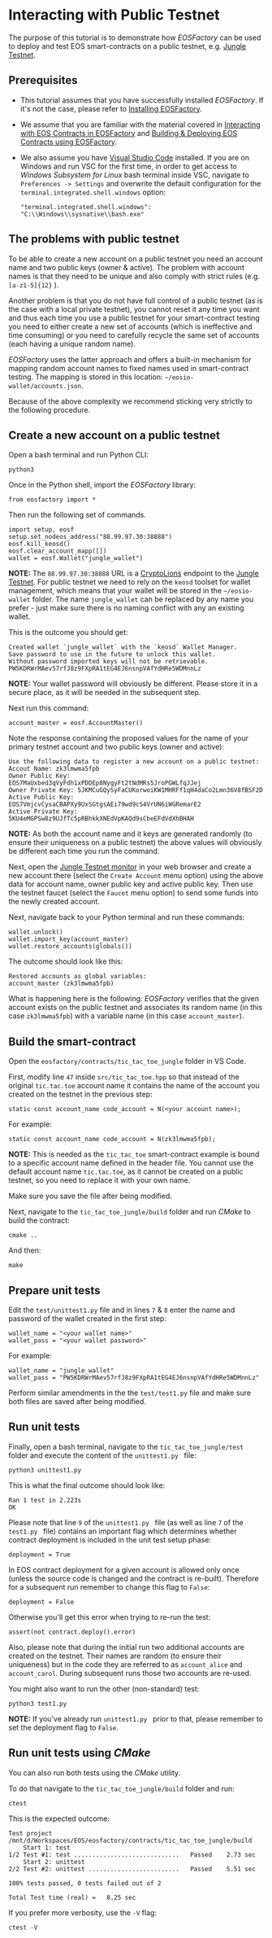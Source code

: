 # Interacting with Public Testnet

The purpose of this tutorial is to demonstrate how *EOSFactory* can be used to deploy and test EOS smart-contracts on a public testnet, e.g. [Jungle Testnet](http://dev.remote_testnet.io).

## Prerequisites

- This tutorial assumes that you have successfully installed *EOSFactory*. If it's not the case, please refer to [Installing EOSFactory](01.InstallingEOSFactory.html).

- We assume that you are familiar with the material covered in [Interacting with EOS Contracts in EOSFactory](02.InteractingWithEOSContractsInEOSFactory.html) and [Building & Deploying EOS Contracts using EOSFactory](03.BuildingAndDeployingEOSContractsInEOSFactory.html).

- We also assume you have [Visual Studio Code](https://code.visualstudio.com/) installed. If you are on Windows and run VSC for the first time, in order to get access to *Windows Subsystem for Linux* bash terminal inside VSC, navigate to `Preferences -> Settings` and overwrite the default configuration for the `terminal.integrated.shell.windows` option:

  ```
  "terminal.integrated.shell.windows": "C:\\Windows\\sysnative\\bash.exe"
  ```


## The problems with public testnet

To be able to create a new account on a public testnet you need an account name and two public keys (owner & active). The problem with account names is that they need to be unique and also comply with strict rules (e.g. `[a-z1-5]{12}` ).

Another problem is that you do not have full control of a public testnet (as is the case with a local private testnet), you cannot reset it any time you want and thus each time you use a public testnet for your smart-contract testing you need to either create a new set of accounts (which is ineffective and time consuming) or you need to carefully recycle the same set of accounts (each having a unique random name).

*EOSFactory* uses the latter approach and offers a built-in mechanism for mapping random account names to fixed names used in smart-contract testing. The mapping is stored in this location: `~/eosio-wallet/accounts.json`.

Because of the above complexity we recommend sticking very strictly to the following procedure.

## Create a new account on a public testnet

Open a bash terminal and run Python CLI:

```
python3
```

Once in the Python shell, import the *EOSFactory* library:

```
from eosfactory import *
```

Then run the following set of commands.

```
import setup, eosf
setup.set_nodeos_address("88.99.97.30:38888")
eosf.kill_keosd()
eosf.clear_account_mapp([])
wallet = eosf.Wallet("jungle_wallet")
```

**NOTE:** The `88.99.97.30:38888` URL is a [CryptoLions](https://remote_testnet.io/) endpoint to the [Jungle Testnet](http://dev.remote_testnet.io/). For public testnet we need to rely on the `keosd` toolset for wallet management, which means that your wallet will be stored in the `~/eosio-wallet` folder. The name `jungle_wallet` can be replaced by any name you prefer - just make sure there is no naming conflict with any an existing wallet.

This is the outcome you should get:

```
Created wallet `jungle_wallet` with the `keosd` Wallet Manager.
Save password to use in the future to unlock this wallet.
Without password imported keys will not be retrievable.
PW5KDRWrMAev57rfJ8z9FXpRA1tEG4EJ6nsnpVAfYdHRe5WDMnnLz
```

**NOTE:** Your wallet password will obviously be different. Please store it in a secure place, as it will be needed in the subsequent step.

Next run this command:

```
account_master = eosf.AccountMaster()
```

Note the response containing the proposed values for the name of your primary testnet account and two public keys (owner and active):

```
Use the following data to register a new account on a public testnet:
Accout Name: zk3lmwma5fpb
Owner Public Key: EOS7MaUxbed3qVyFdh1xPDDEp8NygyFt2tNdMRs5JroPGWLfqJJej
Owner Private Key: 5JKMCuGQySyFaCUKorwoiKW1MHRFf1qH4daCo2Lmn36V8fBSF2D
Active Public Key: EOS7VmjcvCysaCBAPXy9UxSGtgsAEi79wd9cS4VrUN6iWGRemarE2
Active Private Key: 5KU4eMGPSw8z9UJfTc5pRBhkkXNEdVpKAQd9sCbeEFdVdXhBHAH
```

**NOTE:** As both the account name and it keys are generated randomly (to ensure their uniqueness on a public testnet) the above values will obviously be different each time you run the command.

Next, open the [Jungle Testnet monitor](http://dev.remote_testnet.io/) in your web browser and create a new account there (select the `Create Account` menu option) using the above data for account name, owner public key and active public key. Then use the testnet faucet (select the `Faucet` menu option) to send some funds into the newly created account.

Next, navigate back to your Python terminal and run these commands:

```
wallet.unlock()
wallet.import_key(account_master)
wallet.restore_accounts(globals())
```

The outcome should look like this:

```
Restored accounts as global variables:
account_master (zk3lmwma5fpb)
```

What is happening here is the following: *EOSFactory* verifies that the given account exists on the public testnet and associates its random name (in this case `zk3lmwma5fpb`) with a variable name (in this case `account_master`).

## Build the smart-contract

Open the `eosfactory/contracts/tic_tac_toe_jungle` folder in VS Code.

First, modify line `47` inside  `src/tic_tac_toe.hpp` so that instead of the original `tic.tac.toe` account name it contains the name of the account you created on the testnet in the previous step:

```
static const account_name code_account = N(<your account name>);
```

For example: 

```
static const account_name code_account = N(zk3lmwma5fpb);
```

**NOTE:** This is needed as the `tic_tac_toe` smart-contract example is bound to a specific account name defined in the header file. You cannot use the default account name `tic.tac.toe`, as it cannot be created on a public testnet, so you need to replace it with your own name.

Make sure you save the file after being modified.

Next, navigate to the `tic_tac_toe_jungle/build` folder and run *CMake* to build the contract:

```
cmake ..
```

And then:

```
make
```

## Prepare unit tests

Edit the `test/unittest1.py` file and in lines `7` & `8` enter the name and password of the wallet created in the first step:

```
wallet_name = "<your wallet name>"
wallet_pass = "<your wallet password>"
```

For example:

```
wallet_name = "jungle_wallet"
wallet_pass = "PW5KDRWrMAev57rfJ8z9FXpRA1tEG4EJ6nsnpVAfYdHRe5WDMnnLz"
```

Perform similar amendments in the the `test/test1.py` file and make sure both files are saved after being modified.

## Run unit tests

Finally, open a bash terminal, navigate to the `tic_tac_toe_jungle/test` folder and execute the content of the `unittest1.py ` file:

```
python3 unittest1.py
```

This is what the final outcome should look like:

```
Ran 1 test in 2.223s
OK
```

Please note that line `9` of the `unittest1.py ` file (as well as line `7` of the `test1.py ` file) contains an important flag which determines whether contract deployment is included in the unit test setup phase:

```
deployment = True
```

In EOS contract deployment for a given account is allowed only once (unless the source code is changed and the contract is re-built). Therefore for a subsequent run remember to change this flag to `False`:

```
deployment = False
```

Otherwise you'll get this error when trying to re-run the test:

```
assert(not contract.deploy().error)
```
Also, please note that during the initial run two additional accounts are created on the testnet. Their names are random (to ensure their uniqueness) but in the code they are referred to as `account_alice`  and `account_carol`. During subsequent runs those two accounts are re-used.

You might also want to run the other (non-standard) test:

```
python3 test1.py
```

**NOTE:** If you've already run `unittest1.py ` prior to that, please remember to set the deployment flag to `False`.

## Run unit tests using *CMake*

You can also run both tests using the *CMake* utility. 

To do that navigate to the `tic_tac_toe_jungle/build` folder and run:

```
ctest
```

This is the expected outcome:

```
Test project /mnt/d/Workspaces/EOS/eosfactory/contracts/tic_tac_toe_jungle/build
    Start 1: test
1/2 Test #1: test .............................   Passed    2.73 sec
    Start 2: unittest
2/2 Test #2: unittest .........................   Passed    5.51 sec

100% tests passed, 0 tests failed out of 2

Total Test time (real) =   8.25 sec
```

If you prefer more verbosity, use the `-V` flag:

```
ctest -V
```